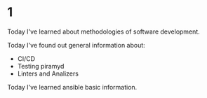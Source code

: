 # 1
Today I've learned about methodologies of software development.

Today I've found out general information about: 
* CI/CD
* Testing piramyd
* Linters and Analizers

Today I've learned ansible basic information.
